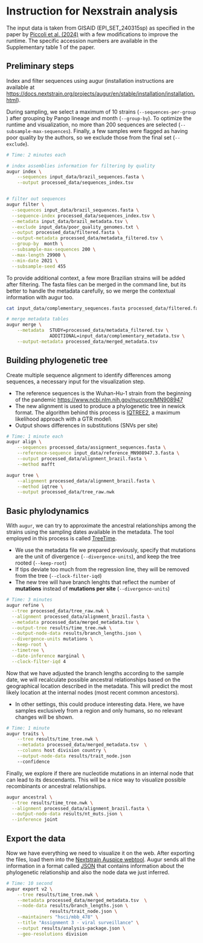 # Instruction for Nexstrain analysis 

The input data is taken from GISAID (EPI_SET_240315sp) as specified in the paper by [Piccoli et al. (2024)](https://doi.org/10.1038/s41598-024-67828-7) with a few modifications to improve the runtime. The specific accession numbers are available in the Supplementary table 1 of the paper.

## Preliminary steps

Index and filter sequences using augur (installation instructions are available at <https://docs.nextstrain.org/projects/augur/en/stable/installation/installation.html>).

During sampling, we select a maximum of 10 strains (`--sequences-per-group `) after grouping by Pango lineage and month (`--group-by`). To optimize the runtime and visualization, no more than 200 sequences are selected (`--subsample-max-sequences`). Finally, a few samples were flagged as having poor quality by the authors, so we exclude those from the final set (`--exclude`).

```sh
# Time: 2 minutes each

# index assemblies information for filtering by quality
augur index \
    --sequences input_data/brazil_sequences.fasta \
    --output processed_data/sequences_index.tsv


# filter out sequences
augur filter \
  --sequences input_data/brazil_sequences.fasta \
  --sequence-index processed_data/sequences_index.tsv \
  --metadata input_data/brazil_metadata.tsv \
  --exclude input_data/poor_quality_genomes.txt \
  --output processed_data/filtered.fasta \
  --output-metadata processed_data/metadata_filtered.tsv \
  --group-by  month \
  --subsample-max-sequences 200 \
  --max-length 29900 \
  --min-date 2021 \
  --subsample-seed 455
```

To provide additional context, a few more Brazilian strains will be added after filtering. The fasta files can be merged in the command line, but its better to handle the metadata carefully, so we merge the contextual information with augur too.

```sh
cat input_data/complementary_sequences.fasta processed_data/filtered.fasta > processed_data/assignment_sequences.fasta

# merge metadata tables
augur merge \
    --metadata  STUDY=processed_data/metadata_filtered.tsv \
                ADDITIONAL=input_data/complementary_metadata.tsv \
    --output-metadata processed_data/merged_metadata.tsv

```

## Building phylogenetic tree

Create multiple sequence alignment to identify differences among sequences, a necessary input for the visualization step.

- The reference sequences is the Wuhan-Hu-1 strain from the beginning of the pandemic <https://www.ncbi.nlm.nih.gov/nuccore/MN908947>
- The new alignment is used to produce a phylogenetic tree in newick format. The algorithm behind this process is [IQTREE2](https://github.com/iqtree/iqtree2), a maximum likelihood approach with a GTR model\
- Output shows differences in substitutions (SNVs per site)

```sh
# Time: 1 minute each
augur align \
    --sequences processed_data/assignment_sequences.fasta \
    --reference-sequence input_data/reference_MN908947.3.fasta \
    --output processed_data/alignment_brazil.fasta \
    --method mafft 

augur tree \
    --alignment processed_data/alignment_brazil.fasta \
    --method iqtree \
    --output processed_data/tree_raw.nwk
```

## Basic phylodynamics

With `augur`, we can try to approximate the ancestral relationships among the strains using the sampling dates available in the metadata. The tool employed in this process is called [TreeTime](https://github.com/neherlab/treetime).

- We use the metadata file we prepared previously, specify that mutations are the unit of divergence (`--divergence-units`), and keep the tree rooted (`--keep-root`)
- If tips deviate too much from the regression line, they will be removed from the tree (`--clock-filter-iqd`)
- The new tree will have branch lenghts that reflect the number of **mutations** instead of **mutations per site** (`--divergence-units`)

```sh
# Time: 3 minutes
augur refine \
  --tree processed_data/tree_raw.nwk \
  --alignment processed_data/alignment_brazil.fasta \
  --metadata processed_data/merged_metadata.tsv \
  --output-tree results/time_tree.nwk \
  --output-node-data results/branch_lengths.json \
  --divergence-units mutations \
  --keep-root \
  --timetree \
  --date-inference marginal \
  --clock-filter-iqd 4 
```

Now that we have adjusted the branch lengths according to the sample date, we will recalculate possible ancestral relationships based on the geographical location described in the metadata. This will predict the most likely location at the internal nodes (most recent common ancestors).

- In other settings, this could produce interesting data. Here, we have samples exclusively from a region and only humans, so no relevant changes will be shown.

```sh
# Time: 1 minute
augur traits \
    --tree results/time_tree.nwk \
    --metadata processed_data/merged_metadata.tsv  \
    --columns host division country \
    --output-node-data results/trait_node.json
    --confidence
```

Finally, we explore if there are nucleotide mutations in an internal node that can lead to its descendants. This will be a nice way to visualize possible recombinants or ancestral relationships.

```sh
augur ancestral \
  --tree results/time_tree.nwk \
  --alignment processed_data/alignment_brazil.fasta \
  --output-node-data results/nt_muts.json \
  --inference joint
```

## Export the data

Now we have everything we need to visualize it on the web. After exporting the files, load them into the [Nextstrain Auspice webtool](https://auspice.us/). Augur sends all the information in a format called [JSON](https://en.wikipedia.org/wiki/JSON) that contains information about the phylogenetic relationship and also the node data we just inferred.

```sh
# Time: 10 second
augur export v2 \
    --tree results/time_tree.nwk \
    --metadata processed_data/merged_metadata.tsv  \
    --node-data results/branch_lengths.json \
                results/trait_node.json \
    --maintainers "hsci/mbb_478" \
    --title "Assignment 3 - viral surveillance" \
    --output results/analysis-package.json \
    --geo-resolutions division
```
